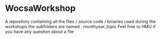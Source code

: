 # WocsaWorkshop
A repository containing all the files / source code / binaries used during the workshops 
the subfolders are named : monthyear_topic
Feel free to HMU if you have any question about a file
